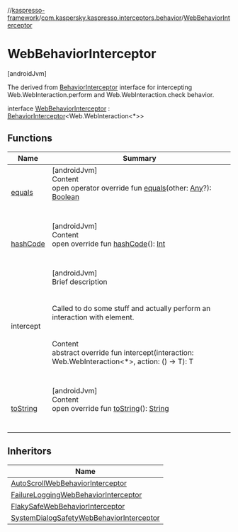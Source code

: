 //[kaspresso-framework](../../index.md)/[com.kaspersky.kaspresso.interceptors.behavior](../index.md)/[WebBehaviorInterceptor](index.md)



# WebBehaviorInterceptor  
 [androidJvm] 

The derived from [BehaviorInterceptor](../-behavior-interceptor/index.md) interface for intercepting Web.WebInteraction.perform and Web.WebInteraction.check behavior.

interface [WebBehaviorInterceptor](index.md) : [BehaviorInterceptor](../-behavior-interceptor/index.md)<Web.WebInteraction<*>>    


## Functions  
  
|  Name|  Summary| 
|---|---|
| [equals](https://kotlinlang.org/api/latest/jvm/stdlib/kotlin/-any/equals.html)| [androidJvm]  <br>Content  <br>open operator override fun [equals](https://kotlinlang.org/api/latest/jvm/stdlib/kotlin/-any/equals.html)(other: [Any](https://kotlinlang.org/api/latest/jvm/stdlib/kotlin/-any/index.html)?): [Boolean](https://kotlinlang.org/api/latest/jvm/stdlib/kotlin/-boolean/index.html)  <br><br><br>
| [hashCode](https://kotlinlang.org/api/latest/jvm/stdlib/kotlin/-any/hash-code.html)| [androidJvm]  <br>Content  <br>open override fun [hashCode](https://kotlinlang.org/api/latest/jvm/stdlib/kotlin/-any/hash-code.html)(): [Int](https://kotlinlang.org/api/latest/jvm/stdlib/kotlin/-int/index.html)  <br><br><br>
| intercept| [androidJvm]  <br>Brief description  <br><br><br>Called to do some stuff and actually perform an interaction with element.<br><br>  <br>Content  <br>abstract override fun <T> intercept(interaction: Web.WebInteraction<*>, action: () -> T): T  <br><br><br>
| [toString](https://kotlinlang.org/api/latest/jvm/stdlib/kotlin/-any/to-string.html)| [androidJvm]  <br>Content  <br>open override fun [toString](https://kotlinlang.org/api/latest/jvm/stdlib/kotlin/-any/to-string.html)(): [String](https://kotlinlang.org/api/latest/jvm/stdlib/kotlin/-string/index.html)  <br><br><br>


## Inheritors  
  
|  Name| 
|---|
| [AutoScrollWebBehaviorInterceptor](../../com.kaspersky.kaspresso.interceptors.behavior.impl.autoscroll/-auto-scroll-web-behavior-interceptor/index.md)
| [FailureLoggingWebBehaviorInterceptor](../../com.kaspersky.kaspresso.interceptors.behavior.impl.failure/-failure-logging-web-behavior-interceptor/index.md)
| [FlakySafeWebBehaviorInterceptor](../../com.kaspersky.kaspresso.interceptors.behavior.impl.flakysafety/-flaky-safe-web-behavior-interceptor/index.md)
| [SystemDialogSafetyWebBehaviorInterceptor](../../com.kaspersky.kaspresso.interceptors.behavior.impl.systemsafety/-system-dialog-safety-web-behavior-interceptor/index.md)

